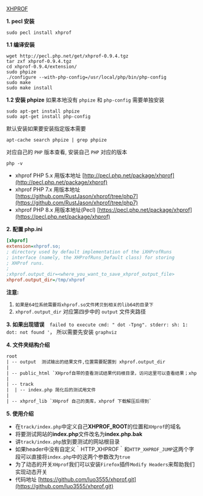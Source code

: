 [XHPROF](https://github.com/longxinH/xhprof)

**1. pecl 安装**

```shell
sudo pecl install xhprof
```

**1.1 编译安装**

```shell
wget http://pecl.php.net/get/xhprof-0.9.4.tgz
tar zxf xhprof-0.9.4.tgz
cd xhprof-0.9.4/extension/
sudo phpize
./configure --with-php-config=/usr/local/php/bin/php-config
sudo make
sudo make install
```

**1.2 安装 phpize**
如果本地没有 `phpize` 和 `php-config` 需要单独安装

```shell
sudo apt-get install phpize
sudo apt-get install php-config
```
默认安装如果要安装指定版本需要

```shell
apt-cache search phpize | grep phpize
```
对应自己的 `PHP` 版本查看, 安装自己 `PHP` 对应的版本

```shell
php -v
```

- xhprof PHP 5.x 用版本地址 [http://pecl.php.net/package/xhprof](http://pecl.php.net/package/xhprof)
- xhprof PHP 7.x 用版本地址 [https://github.com/RustJason/xhprof/tree/php7](https://github.com/RustJason/xhprof/tree/php7)
- xhprof PHP 8.x 用版本地址(Pecl) [https://pecl.php.net/package/xhprof](https://pecl.php.net/package/xhprof)


**2. 配置 php.ini**

```ini
[xhprof]
extension=xhprof.so;
; directory used by default implementation of the iXHProfRuns
; interface (namely, the XHProfRuns_Default class) for storing
; XHProf runs.
;
;xhprof.output_dir=<where_you_want_to_save_xhprof_output_file>
xhprof.output_dir=/tmp/xhprof
```
**注意:** 
1. `如果是64位系统需要将xhprof.so文件拷贝到相关的lib64的目录下`
2. `xhprof.output_dir` 对应第四步中的 `output` 文件夹路径

**3. 如果出现错误**　`failed to execute cmd: " dot -Tpng". stderr: sh: 1: dot: not found '`，
所以需要先安装 `graphviz`

**4. 文件夹结构介绍**

```txt
root
| -- output  测试输出的结果文件,位置需要配置到 xhprof.output_dir
|
| -- public_html `XHprof自带的查看测试结果代码根目录，访问这里可以查看结果；xhprof 下载解压后得到，将带 xhprof_html 文件夹下的内容拷贝到这里`
|
| -- track
|  | -- index.php 简化后的测试用文件
|
| -- xhprof_lib `XHprof 自己的类库，xhprof 下载解压后得到`
```

**5. 使用介绍**
 - 在`track/index.php`中定义自己**XHPROF_ROOT**的位置和`XHprof`的域名
 - 将要测试网站的**index.php**文件改名为**index.php.bak**
 - 讲`track/index.php`放到要测试的网站根目录
 - 如果header中没有自定义｀HTTP_XHPROF｀和`HTTP_XHPROF_JUMP`这两个字段可以直接将`index.php`中的这两个参数改为`true`
 - 为了动态的开关`XHprof`我们可以安装`Firefox`插件`Modify Headers`来帮助我们实现动态开关
 - 代码地址 [https://github.com/luo3555/xhprof.git](https://github.com/luo3555/xhprof.git)

